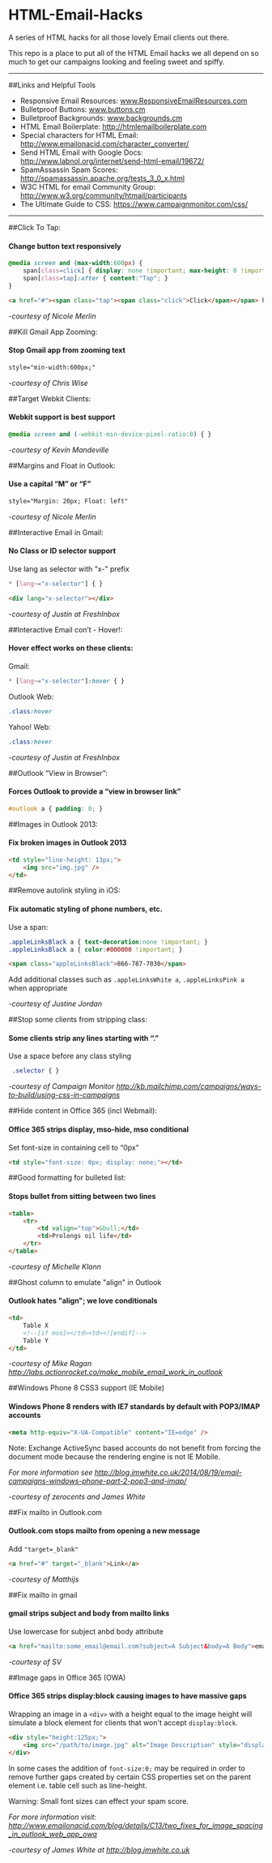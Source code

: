  HTML-Email-Hacks
================

A series of HTML hacks for all those lovely Email clients out there.

This repo is a place to put all of the HTML Email hacks we all depend on so much to get our campaigns looking and feeling sweet and spiffy. 

---

##Links and Helpful Tools

* Responsive Email Resources: www.ResponsiveEmailResources.com  
* Bulletproof Buttons: www.buttons.cm  
* Bulletproof Backgrounds: www.backgrounds.cm  
* HTML Email Boilerplate: http://htmlemailboilerplate.com  
* Special characters for HTML Email: http://www.emailonacid.com/character_converter/  
* Send HTML Email with Google Docs: http://www.labnol.org/internet/send-html-email/19672/
* SpamAssassin Spam Scores: http://spamassassin.apache.org/tests_3_0_x.html
* W3C HTML for email Community Group: http://www.w3.org/community/htmail/participants
* The Ultimate Guide to CSS: https://www.campaignmonitor.com/css/

---

##Click To Tap:
####   Change button text responsively

```css	
@media screen and (max-width:600px) {
	span[class=click] { display: none !important; max-height: 0 !important; }
	span[class=tap]:after { content:"Tap"; }
}
```
```html
<a href="#"><span class="tap"><span class="click">Click</span></span> here</a>
```

<em>-courtesy of Nicole Merlin</em>
  
##Kill Gmail App Zooming:
####	  Stop Gmail app from zooming text
	  
```html
style="min-width:600px;"
```
<em>-courtesy of Chris Wise</em>
	 
##Target Webkit Clients:
####	  Webkit support is best support
	  
```css
@media screen and (-webkit-min-device-pixel-ratio:0) { }
```

<em>-courtesy of Kevin Mandeville</em>
  
##Margins and Float in Outlook:
####	  Use a capital “M” or “F”
	  
```html
style="Margin: 20px; Float: left"
```

<em>-courtesy of Nicole Merlin</em>

##Interactive Email in Gmail:
####	No Class or ID selector support

Use lang as selector with "x-" prefix
```css
* [lang~="x-selector"] { }
```

```html
<div lang="x-selector"></div>
```

<em>-courtesy of Justin at FreshInbox</em>

##Interactive Email con’t - Hover!:
####   Hover effect works on these clients:

Gmail: 
```css
* [lang~="x-selector"]:hover { }
```

Outlook Web:
```css
.class:hover
```

Yahoo! Web: 

```css
.class:hover
```
<em>-courtesy of Justin at FreshInbox</em>

##Outlook “View in Browser”:
#### 	Forces Outlook to provide a “view in browser link”

```css
#outlook a { padding: 0; }
```

##Images in Outlook 2013:
#### 	Fix broken images in Outlook 2013

```html
<td style="line-height: 13px;">
	<img src="img.jpg" />
</td>
```

##Remove autolink styling in iOS:
#### 	Fix automatic styling of phone numbers, etc.

Use a span:
```css
.appleLinksBlack a { text-decoration:none !important; }
.appleLinksBlack a { color:#000000 !important; }
```
```html
<span class="appleLinksBlack">866-787-7030</span>
```
Add additional classes such as `.appleLinksWhite a`, `.appleLinksPink a` when appropriate

<em>-courtesy of Justine Jordan</em>

##Stop some clients from stripping class:
#### 	Some clients strip any lines starting with “.”

Use a space before any class styling
```css
 .selector { }
```

<em>-courtesy of Campaign Monitor http://kb.mailchimp.com/campaigns/ways-to-build/using-css-in-campaigns</em>

##Hide content in Office 365 (incl Webmail):
#### 	Office 365 strips display, mso-hide, mso conditional

Set font-size in containing cell to “0px”

```html
<td style="font-size: 0px; display: none;"></td>
```

##Good formatting for bulleted list:
#### 	Stops bullet from sitting between two lines

```html
<table>
	<tr>
		<td valign="top">&bull;</td>
		<td>Prolongs oil life</td>
	</tr>
</table>
```

<em>-courtesy of Michelle Klann</em>

##Ghost column to emulate "align" in Outlook
####	Outlook hates "align"; we love conditionals

```html
<td>
	Table X
	<!--[if mso]></td><td><![endif]-->
	Table Y
</td>
```

<em>-courtesy of Mike Ragan http://labs.actionrocket.co/make_mobile_email_work_in_outlook</em>

##Windows Phone 8 CSS3 support (IE Mobile)
####	Windows Phone 8 renders with IE7 standards by default with POP3/IMAP accounts

```html
<meta http-equiv="X-UA-Compatible" content="IE=edge" />
```

Note: Exchange ActiveSync based accounts do not benefit from forcing the document mode because the rendering engine is not IE Mobile.

<em> For more information see http://blog.jmwhite.co.uk/2014/08/19/email-campaigns-windows-phone-part-2-pop3-and-imap/</em>

<em>-courtesy of zerocents and James White</em>

##Fix mailto in Outlook.com
####	Outlook.com stops mailto from opening a new message

Add `"target=_blank"`

```html
<a href="#" target="_blank">Link</a>
```

<em>-courtesy of Matthijs</em>

##Fix mailto in gmail
####	gmail strips subject and body from mailto links

Use lowercase for subject anbd body attribute

```html
<a href="mailto:some_email@email.com?subject=A Subject&body=A Body">email@email.com</a>
```

<em>-courtesy of SV</em>

##Image gaps in Office 365 (OWA)
####	Office 365 strips display:block causing images to have massive gaps

Wrapping an image in a `<div>` with a height equal to the image height will simulate
a block element for clients that won't accept `display:block`.

```html
<div style="height:125px;">  
    <img src="/path/to/image.jpg" alt="Image Description" style="display:block;" width="200" height="125" />  
</div>
```

In some cases the addition of `font-size:0;` may be required in order to remove further gaps created by certain CSS properties set on the parent element i.e. table cell such as line-height.

Warning: Small font sizes can effect your spam score.

<em> For more information visit: http://www.emailonacid.com/blog/details/C13/two_fixes_for_image_spacing_in_outlook_web_app_owa</em>

<em>-courtesy of James White at http://blog.jmwhite.co.uk</em>
